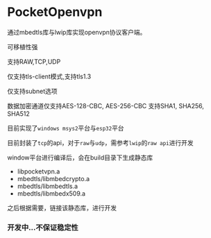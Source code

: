 # PocketOpenvpn

通过mbedtls库与lwip库实现openvpn协议客户端。

可移植性强

支持RAW,TCP,UDP

仅支持tls-client模式,支持tls1.3

仅支持subnet选项

数据加密通道仅支持AES-128-CBC, AES-256-CBC
支持SHA1, SHA256, SHA512

目前实现了`windows msys2`平台与`esp32`平台

目前封装了`tcp`的api，对于`raw`与`udp`，需参考`lwip`的`raw api`进行开发

window平台进行编译后，会在build目录下生成静态库

- libpocketvpn.a
- mbedtls/libmbedcrypto.a
- mbedtls/libmbedtls.a
- mbedtls/libmbedx509.a

之后根据需要，链接该静态库，进行开发

### 开发中...不保证稳定性